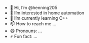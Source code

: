 - 👋 Hi, I’m @henning205
- 👀 I’m interested in home automation
- 🌱 I’m currently learning C++
- 📫 How to reach me ...
- 😄 Pronouns: ...
- ⚡ Fun fact: ...

<!---
henning205/henning205 is a ✨ special ✨ repository because its `README.md` (this file) appears on your GitHub profile.
You can click the Preview link to take a look at your changes.
--->

